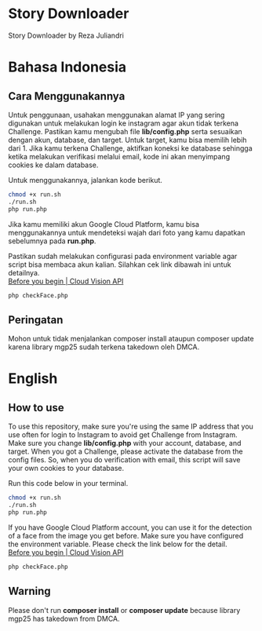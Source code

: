 # Story Downloader
Story Downloader by Reza Juliandri

# Bahasa Indonesia
## Cara Menggunakannya

Untuk penggunaan, usahakan menggunakan alamat IP yang sering digunakan untuk melakukan login ke instagram agar akun tidak terkena Challenge. Pastikan kamu mengubah file **lib/config.php** serta sesuaikan dengan akun, database, dan target. Untuk target, kamu bisa memilih lebih dari 1. Jika kamu terkena Challenge, aktifkan koneksi ke database sehingga ketika melakukan verifikasi melalui email, kode ini akan menyimpang cookies ke dalam database.

Untuk menggunakannya, jalankan kode berikut.
```bash
chmod +x run.sh
./run.sh
php run.php
```

Jika kamu memiliki akun Google Cloud Platform, kamu bisa menggunakannya untuk mendeteksi wajah dari foto yang kamu dapatkan sebelumnya pada **run.php**.

Pastikan sudah melakukan configurasi pada environment variable agar script bisa membaca akun kalian. Silahkan cek link dibawah ini untuk detailnya.  
[Before you begin | Cloud Vision API](https://cloud.google.com/vision/docs/before-you-begin)
```bash
php checkFace.php
```

## Peringatan
Mohon untuk tidak menjalankan composer install ataupun composer update karena library mgp25 sudah terkena takedown oleh DMCA.

# English

## How to use
To use this repository, make sure you're using the same IP address that you use often for login to Instagram to avoid get Challenge from Instagram. Make sure you change **lib/config.php** with your account, database, and target. When you got a Challenge, please activate the database from the config files. So, when you do verification with email, this script will save your own cookies to your database.

Run this code below in your terminal.
```bash
chmod +x run.sh
./run.sh
php run.php
```

If you have Google Cloud Platform account, you can use it for the detection of a face from the image you get before.
Make sure you have configured the environment variable. Please check the link below for the detail.  
[Before you begin | Cloud Vision API](https://cloud.google.com/vision/docs/before-you-begin)
```bash
php checkFace.php
```

## Warning
Please don't run **composer install** or **composer update** because library mgp25 has takedown from DMCA.
